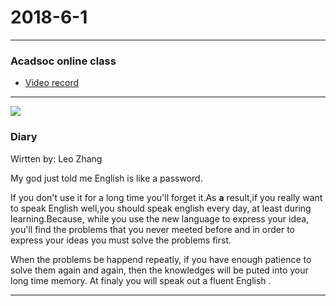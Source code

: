 2018-6-1
========
***
### Acadsoc online class
* [Video record](http://straindown.quanshi.com/doc/classroom/mp4convert/3095133zh_CN.mp4)
***
![](http://theteachersdigest.com/wp-content/uploads/2014/11/Childrens-Day-640x336.png)


### Diary
Wirtten by: Leo Zhang

My god just told me English is like a password.<br>

If you don't use it for a long time you'll forget it.As **a** result,if you really want to speak English well,you should speak english every day, at least during learning.Because, while you use the new language to express your idea, you'll find the problems that you never meeted before and in order to express your  ideas you must solve the problems first.<br>

When the problems be happend repeatly, if you have enough patience to solve them again and again, then the  knowledges will be puted  into your long time memory. At finaly you will speak out a fluent English .

***
